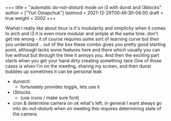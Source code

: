 +++
title = "automatic do-not-disturb mode on i3 with dunst and i3blocks"
author = ["Yuri Ostapchuk"]
lastmod = 2021-12-29T00:46:30-06:00
draft = true
weight = 2002
+++

Wwhat I really like about linux is it's modularity and simplicity
when it comes to arch and i3 it is even more modular and simple at the same time.
don't get me wrong - it of course requires some sort of learning curve but then you understand ..
out of the box these combo gives you pretty good starting point, although lacks some features here and there
which usually you can live without but through the time it annoys you.
And then the exciting part starts when you get your hand dirty creating something твоє
One of those cases is when I'm on the meeting, sharing my screen, and then dunst bubbles up
sometimes it can be personal leak

-   dunstctl
    -   fortunately provides toggle, lets use it
-   i3blocks
    -   (use icons / make sure font)
-   cron &amp; determine camera on
    ok what's left, in general I want always go into do-not-disturb when on meeting
    this requires determining state of the camera

[//]: # "Exported with love from a post written in Org mode"
[//]: # "- https://github.com/kaushalmodi/ox-hugo"